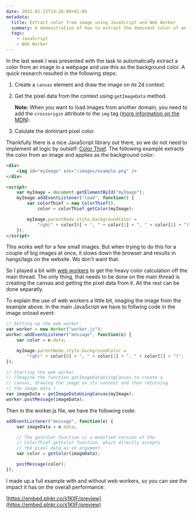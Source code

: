 ```yaml
---
date: 2015-02-15T14:28:00+01:00
metadata:
  title: Extract color from image using JavaScript and Web Worker
  summary: A demonstration of how to extract the dominant color of an image with pure JavaScript. For performance optimization I utilized a web worker, which had a great impact.
  tags:
    - JavaScript
    - Web Worker
---
```


In the last week I was presented with the task to automatically extract a color from an
image in a webpage and use this as the background color. A quick research resulted in the
following steps:

1.  Create a `canvas` element and draw the image on its 2d context.

1.  Get the pixel data from the context using `getImageData` method.

    **Note:** When you want to load images from another domain, you need to add the `crossorigin`
    attribute to the `img` tag ([more information on the MDN](https://developer.mozilla.org/en-US/docs/Web/HTML/CORS_enabled_image)).

1.  Calulate the dominant pixel color.

Thankfully there is a nice JavaScript library out there, so we do not need to implement all
logic by outself: [Color Thief](http://lokeshdhakar.com/projects/color-thief/). The following
example extracts the color from an image and applies as the background color:

```html
<div>
	<img id="myImage" src="/images/example.png" />
</div>

<script>
	var myImage = document.getElementById("myImage");
	myImage.addEventListener("load", function() {
		var colorThief = new ColorThief(),
			color = colorThief.getColor(myImage);

		myImage.parentNode.style.backgroundColor =
			"rgb(" + color[0] + ", " + color[1] + ", " + color[2] + ")";
	});
</script>
```

This works well for a few small images. But when trying to do this for a couple of big images
at once, it slows down the browser and results in hangs/lags on the website. Wo don't want
that.

So I played a bit with [web workers](https://developer.mozilla.org/en-US/docs/Web/API/Web_Workers_API/basic_usage)
to get the heavy color calculation off the main thread. The only thing, that needs to be done
on the main thread is creating the canvas and getting the pixel data from it. All the rest can
be done separatly.

To explain the use of web workers a little bit, imaging the image from the example above. In the
main JavaScript we have to follwing code in the image onload event:

```js
// Setting up the web worker.
var worker = new Worker("worker.js");
worker.addEventListener("message", function(e) {
	var color = e.data;

	myImage.parentNode.style.backgroundColor =
		"rgb(" + color[0] + ", " + color[1] + ", " + color[2] + ")";
});

// Starting the web worker.
// (Imagine the function getImageDataUsingCanvas to create a
// canvas, drawing the image on its context and then returning
// the image data.)
var imageData = getImageDataUsingCanvas(myImage);
worker.postMessage(imageData);
```

Then in the worker.js file, we have the following code:

```js
addEventListener("message", function(e) {
	var imageData = e.data;

	// The getColor function is a modified version of the
	// ColorThief.getColor function, which directly accepts
	// the pixel data as an argument.
	var color = getColor(imageData);

	postMessage(color);
});
```

I made up a full example with and without web workers, so you can see the impact it has on the
overall performance:

[https://embed.plnkr.co/s1KlIF/preview](https://embed.plnkr.co/s1KlIF/preview)
